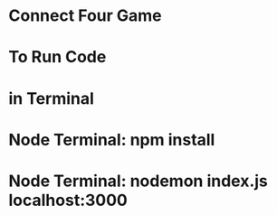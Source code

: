 # Connect Four Game
# To Run Code
# in Terminal
# 	 Node Terminal: npm install
#    Node Terminal: nodemon index.js localhost:3000  

